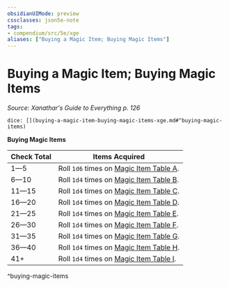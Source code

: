 ```yaml
---
obsidianUIMode: preview
cssclasses: json5e-note
tags:
- compendium/src/5e/xge
aliases: ["Buying a Magic Item; Buying Magic Items"]
---
```

# Buying a Magic Item; Buying Magic Items
*Source: Xanathar's Guide to Everything p. 126* 

`dice: [](buying-a-magic-item-buying-magic-items-xge.md#^buying-magic-items)`

**Buying Magic Items**

| Check Total | Items Acquired |
|-------------|----------------|
| 1—5 | Roll `1d6` times on [Magic Item Table A](z_compendium/tables/magic-item-table-a.md). |
| 6—10 | Roll `1d4` times on [Magic Item Table B](z_compendium/tables/magic-item-table-b.md). |
| 11—15 | Roll `1d4` times on [Magic Item Table C](z_compendium/tables/magic-item-table-c.md). |
| 16—20 | Roll `1d4` times on [Magic Item Table D](z_compendium/tables/magic-item-table-d.md). |
| 21—25 | Roll `1d4` times on [Magic Item Table E](z_compendium/tables/magic-item-table-e.md). |
| 26—30 | Roll `1d4` times on [Magic Item Table F](z_compendium/tables/magic-item-table-f.md). |
| 31—35 | Roll `1d4` times on [Magic Item Table G](z_compendium/tables/magic-item-table-g.md). |
| 36—40 | Roll `1d4` times on [Magic Item Table H](z_compendium/tables/magic-item-table-h.md). |
| 41+ | Roll `1d4` times on [Magic Item Table I](z_compendium/tables/magic-item-table-i.md). |
^buying-magic-items